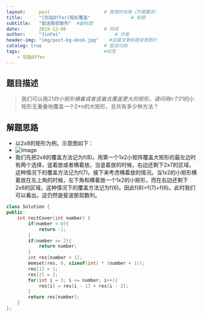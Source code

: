 ```yaml
---
layout:     post                    # 使用的布局（不需要改） 
title:      "[剑指Offer]矩形覆盖"               # 标题  
subtitle:   "斐波那契数列"  #副标题 
date:       2019-12-08              # 时间 
author:     "JinFei"                    # 作者 
header-img: "img/post-bg-desk.jpg"    #这篇文章标题背景图片 
catalog: true                       # 是否归档 
tags:                               #标签     
    - 剑指Offer 
---
```


## 题目描述
> 我们可以用2*1的小矩形横着或者竖着去覆盖更大的矩形。请问用n个2*1的小矩形无重叠地覆盖一个2*n的大矩形，总共有多少种方法？



## 解题思路

- 以2x8的矩形为例。示意图如下：
- ![image](https://www.cuijiahua.com/wp-content/uploads/2017/11/basis_10_1.jpg)
- 我们先把2x8的覆盖方法记为f(8)。用第一个1x2小矩阵覆盖大矩形的最左边时有两个选择，竖着放或者横着放。当竖着放的时候，右边还剩下2x7的区域，这种情况下的覆盖方法记为f(7)。接下来考虑横着放的情况。当1x2的小矩形横着放在左上角的时候，左下角和横着放一个1x2的小矩形，而在右边还剩下2x6的区域，这种情况下的覆盖方法记为f(6)。因此f(8)=f(7)+f(6)。此时我们可以看出，这仍然是斐波那契数列。


```C++
class Solution {
public:
    int rectCover(int number) {
        if(number < 0){
            return -1;
        }
        if(number <= 2){
            return number;
        }
        int res[number + 1];
        memset(res, 0, sizeof(int) * (number + 1));
        res[1] = 1;
        res[2] = 2;
        for(int i = 3; i <= number; i++){
            res[i] = res[i - 1] + res[i - 2];
        }
        return res[number];
    }
};
```

  